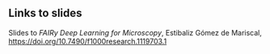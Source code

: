 
## Links to slides
Slides to *FAIRy Deep Learning for Microscopy*, Estibaliz Gómez de Mariscal, https://doi.org/10.7490/f1000research.1119703.1
